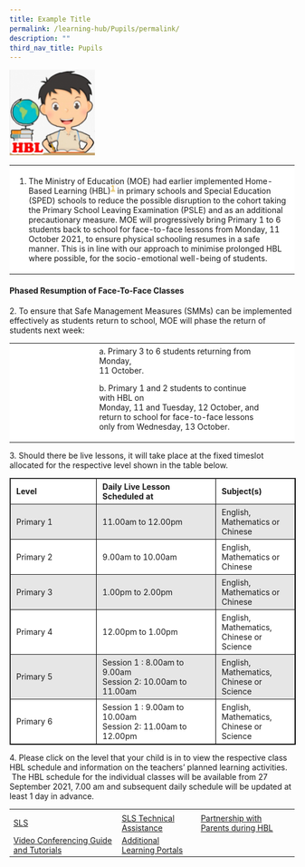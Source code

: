 ```yaml
---
title: Example Title
permalink: /learning-hub/Pupils/permalink/
description: ""
third_nav_title: Pupils
---
```

<img style="width:30%;height:50%" src="/images/Learning%20Hub/Pupils/Home%20Based%20learning/HBL-Wen-Wen-150x150.png">

<table style="box-sizing: inherit; border-collapse: collapse; border-spacing: 0px; max-width: 100%; width: 792.225px;"><tbody style="box-sizing: inherit;"><tr style="box-sizing: inherit; background: rgb(255, 255, 255);"><td style="box-sizing: inherit; padding: 5px 10px; width: 584.612px;"><ol style="box-sizing: inherit;"><li style="box-sizing: inherit;">The Ministry of Education (MOE) had earlier implemented Home-Based Learning (HBL)<sup id="footnote1-anchor" style="box-sizing: inherit; font-size: 12px; line-height: 0; position: relative; vertical-align: baseline; top: -0.5em;"><a href="https://www.moe.gov.sg/news/press-releases/20211007-phased-resumption-of-face-to-face-lessons-for-primary-schools-from-11-october#footnote-1" style="box-sizing: inherit; background-color: transparent; transition: all 0.25s ease-in-out 0s; text-decoration: underline; color: rgb(216, 164, 19);">1</a></sup>&nbsp;in primary schools and Special Education (SPED) schools to reduce the possible disruption to the cohort taking the Primary School Leaving Examination (PSLE) and as an additional precautionary measure. MOE will progressively bring Primary 1 to 6 students back to school for face-to-face lessons from Monday, 11 October 2021, to ensure physical schooling resumes in a safe manner. This is in line with our approach to minimise prolonged HBL where possible, for the socio-emotional well-being of students.</li></ol></td></tr></tbody></table>

#### Phased Resumption of Face-To-Face Classes

2. To ensure that Safe Management Measures (SMMs) can be implemented effectively as students return to school, MOE will phase the return of students next week:

<table style="box-sizing: inherit; border-collapse: collapse; border-spacing: 0px; max-width: 100%; width: 792.225px;"><tbody style="box-sizing: inherit;"><tr style="box-sizing: inherit; background: rgb(255, 255, 255);"><td style="box-sizing: inherit; padding: 5px 10px; width: 251.775px;"></td><td style="box-sizing: inherit; padding: 5px 10px; width: 483.987px;">a. Primary 3 to 6 students returning from Monday,<br style="box-sizing: inherit;">11 October.<p style="box-sizing: inherit; font-size: 1em;"></p><p style="box-sizing: inherit; font-size: 1em;">b. Primary 1 and 2 students to continue with HBL on<br style="box-sizing: inherit;">Monday, 11 and Tuesday, 12 October, and<br style="box-sizing: inherit;">return to school for face-to-face lessons<br style="box-sizing: inherit;">only from Wednesday, 13 October.</p></td><td style="box-sizing: inherit; padding: 5px 10px; width: 56.4625px;"></td></tr></tbody></table>

3\. Should there be live lessons, it will take place at the fixed timeslot allocated for the respective level shown in the table below.

<table border="1" style="box-sizing: inherit; border-collapse: collapse; border-spacing: 0px; max-width: 100%; width: 792.225px; border-color: rgb(0, 0, 0);"><tbody style="box-sizing: inherit;"><tr style="box-sizing: inherit; background: rgb(255, 255, 255);"><td width="102" style="box-sizing: inherit; padding: 5px 10px; width: 255.225px;"><strong style="box-sizing: inherit; font-weight: bold;">Level</strong></td><td width="210" style="box-sizing: inherit; padding: 5px 10px; width: 370.475px;"><strong style="box-sizing: inherit; font-weight: bold;">Daily Live Lesson Scheduled at</strong></td><td width="156" style="box-sizing: inherit; padding: 5px 10px; width: 165.525px;"><strong style="box-sizing: inherit; font-weight: bold;">Subject(s)</strong></td></tr><tr style="box-sizing: inherit; background: rgb(230, 230, 230);"><td width="102" style="box-sizing: inherit; padding: 5px 10px; width: 255.225px;">Primary 1</td><td width="210" style="box-sizing: inherit; padding: 5px 10px; width: 370.475px;">11.00am to 12.00pm</td><td width="156" style="box-sizing: inherit; padding: 5px 10px; width: 165.525px;">English, Mathematics or Chinese</td></tr><tr style="box-sizing: inherit; background: rgb(255, 255, 255);"><td width="102" style="box-sizing: inherit; padding: 5px 10px; width: 255.225px;">Primary 2</td><td width="210" style="box-sizing: inherit; padding: 5px 10px; width: 370.475px;">9.00am to 10.00am</td><td width="156" style="box-sizing: inherit; padding: 5px 10px; width: 165.525px;">English, Mathematics or Chinese</td></tr><tr style="box-sizing: inherit; background: rgb(230, 230, 230);"><td width="102" style="box-sizing: inherit; padding: 5px 10px; width: 255.225px;">Primary 3</td><td width="210" style="box-sizing: inherit; padding: 5px 10px; width: 370.475px;">1.00pm to 2.00pm</td><td width="156" style="box-sizing: inherit; padding: 5px 10px; width: 165.525px;">English, Mathematics or Chinese</td></tr><tr style="box-sizing: inherit; background: rgb(255, 255, 255);"><td style="box-sizing: inherit; padding: 5px 10px; width: 255.225px;">Primary 4</td><td style="box-sizing: inherit; padding: 5px 10px; width: 370.475px;">12.00pm to 1.00pm</td><td style="box-sizing: inherit; padding: 5px 10px; width: 165.525px;">English, Mathematics, Chinese or Science</td></tr><tr style="box-sizing: inherit; background: rgb(230, 230, 230);"><td style="box-sizing: inherit; padding: 5px 10px; width: 255.225px;">Primary 5</td><td style="box-sizing: inherit; padding: 5px 10px; width: 370.475px;">Session 1 : 8.00am to 9.00am<br style="box-sizing: inherit;">Session 2: 10.00am to 11.00am</td><td style="box-sizing: inherit; padding: 5px 10px; width: 165.525px;">English, Mathematics, Chinese or Science</td></tr><tr style="box-sizing: inherit; background: rgb(255, 255, 255);"><td style="box-sizing: inherit; padding: 5px 10px; width: 255.225px;">Primary 6</td><td style="box-sizing: inherit; padding: 5px 10px; width: 370.475px;">Session 1 : 9.00am to 10.00am<br style="box-sizing: inherit;">Session 2: 11.00am to 12.00pm</td><td style="box-sizing: inherit; padding: 5px 10px; width: 165.525px;">English, Mathematics, Chinese or Science</td></tr></tbody></table>

4\. Please click on the level that your child is in to view the respective class HBL schedule and information on the teachers’ planned learning activities.  The HBL schedule for the individual classes will be available from 27 September 2021, 7.00 am and subsequent daily schedule will be updated at least 1 day in advance.



|                                        |                             |                                     |
|-|-| -|
|                                        |                             |                                     |
|                   [SLS](/learning-hub/Pupils/Student-Learning-Space-SLS/)                  |   [SLS Technical Assistance](/learning-hub/Pupils/SLS-Technical-Assistance/)  | [Partnership with Parents during HBL](/Partnership-with-Parents-during-HBL/) |
| [Video Conferencing Guide and Tutorials](/Video-Conferencing-Guide-and-Tutorials/) | [Additional Learning Portals](/learning-hub/Pupils/Additional-Learning-Portals/) |